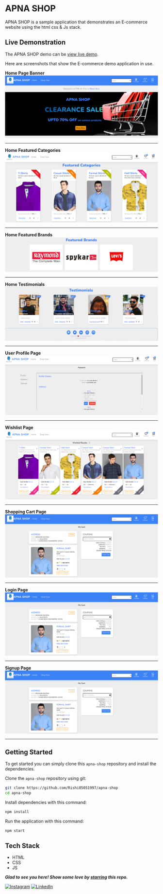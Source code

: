 # APNA SHOP

APNA SHOP is a sample application that demonstrates an E-commerce website using the html css & Js stack. 
<!-- The application loads 
products a MongoDB database and displays them. Users can select to display products in a single category. Users can 
click on any product to get more information including pricing, reviews and rating. Users can select items and 
add them to their shopping cart -->

<!-- ## Import Data
I have included a data folder in this repo. Inside that folder will be 2 folders called cart and item. These 2 folders contain a mongodump of the 2 collections that I use in this ecommerce demo. You can use the [import-data.sh](data/import-data.sh) script to import these 2 dumps to an ecommerce database, then you will have the same content that I have for this demo. -->

## Live Demonstration

The APNA SHOP demo can be [view live demo](https://apna-shop.netlify.app/).

Here are screenshots that show the E-commerce demo application in use.

**Home Page Banner**
![Home Page](./Design-System/assets/readme-file/home-1.PNG "Banner")

---

**Home Featured Categories**
![Home Featured Categories](./Design-System/assets/readme-file/home-2.PNG "Home Featured Categories")

---

**Home Featured Brands**
![Home Featured Brands](./Design-System/assets/readme-file/brand.PNG "Home Featured Categories")

---

**Home Testimonials**
![Home Testimonials](./Design-System/assets/readme-file/testimonials.PNG "Testimonials")

---

**User Profile Page**
![User Profile Page](./Design-System/assets/readme-file/account.PNG "User Profile Page")

---

**Wishlist Page**
![Wishlist Page](./Design-System/assets/readme-file/wishlist.PNG "User Profile Page")

---

**Shopping Cart Page**
![Shopping Cart](./Design-System/assets/readme-file/cart.PNG "Cart")

---

**Login Page**
![Login Page](./Design-System/assets/readme-file/cart.PNG "Login Page")

---

**Signup Page**
![Signup Page](./Design-System/assets/readme-file/cart.PNG "Cart")

---

## Getting Started
To get started  you can simply clone this `apna-shop` repository and install the dependencies.

Clone the `apna-shop` repository using git:

```bash
git clone https://github.com/Rishi05051997/apna-shop
cd apna-shop
```

Install dependencies with this command:
```bash
npm install
```

Run the application with this command:
```bash
npm start
```

## Tech Stack
* HTML
* CSS
* JS

***Glad to see you here! Show some love by [starring](https://github.com/Rishi05051997/apna-shop) this repo.***

[![Instagram](https://img.shields.io/static/v1.svg?label=follow&message=@rishidhatrak.dev&color=grey&logo=instagram&style=flat&logoColor=white&colorA=blue)](https://www.instagram.com/rishidhatrak.dev/) [![LinkedIn](https://img.shields.io/static/v1.svg?label=connect&message=@vrushabh-dhatrak&color=grey&logo=linkedin&style=flat&logoColor=white&colorA=blue)](https://www.linkedin.com/in/vrushabh-dhatrak/) 